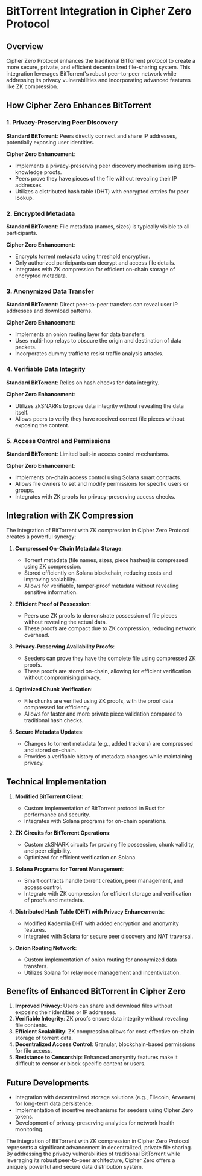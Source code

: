 # BitTorrent Integration in Cipher Zero Protocol

## Overview

Cipher Zero Protocol enhances the traditional BitTorrent protocol to create a more secure, private, and efficient decentralized file-sharing system. This integration leverages BitTorrent's robust peer-to-peer network while addressing its privacy vulnerabilities and incorporating advanced features like ZK compression.

## How Cipher Zero Enhances BitTorrent

### 1. Privacy-Preserving Peer Discovery

**Standard BitTorrent**: Peers directly connect and share IP addresses, potentially exposing user identities.

**Cipher Zero Enhancement**: 
- Implements a privacy-preserving peer discovery mechanism using zero-knowledge proofs.
- Peers prove they have pieces of the file without revealing their IP addresses.
- Utilizes a distributed hash table (DHT) with encrypted entries for peer lookup.

### 2. Encrypted Metadata

**Standard BitTorrent**: File metadata (names, sizes) is typically visible to all participants.

**Cipher Zero Enhancement**:
- Encrypts torrent metadata using threshold encryption.
- Only authorized participants can decrypt and access file details.
- Integrates with ZK compression for efficient on-chain storage of encrypted metadata.

### 3. Anonymized Data Transfer

**Standard BitTorrent**: Direct peer-to-peer transfers can reveal user IP addresses and download patterns.

**Cipher Zero Enhancement**:
- Implements an onion routing layer for data transfers.
- Uses multi-hop relays to obscure the origin and destination of data packets.
- Incorporates dummy traffic to resist traffic analysis attacks.

### 4. Verifiable Data Integrity

**Standard BitTorrent**: Relies on hash checks for data integrity.

**Cipher Zero Enhancement**:
- Utilizes zkSNARKs to prove data integrity without revealing the data itself.
- Allows peers to verify they have received correct file pieces without exposing the content.

### 5. Access Control and Permissions

**Standard BitTorrent**: Limited built-in access control mechanisms.

**Cipher Zero Enhancement**:
- Implements on-chain access control using Solana smart contracts.
- Allows file owners to set and modify permissions for specific users or groups.
- Integrates with ZK proofs for privacy-preserving access checks.

## Integration with ZK Compression

The integration of BitTorrent with ZK compression in Cipher Zero Protocol creates a powerful synergy:

1. **Compressed On-Chain Metadata Storage**:
   - Torrent metadata (file names, sizes, piece hashes) is compressed using ZK compression.
   - Stored efficiently on Solana blockchain, reducing costs and improving scalability.
   - Allows for verifiable, tamper-proof metadata without revealing sensitive information.

2. **Efficient Proof of Possession**:
   - Peers use ZK proofs to demonstrate possession of file pieces without revealing the actual data.
   - These proofs are compact due to ZK compression, reducing network overhead.

3. **Privacy-Preserving Availability Proofs**:
   - Seeders can prove they have the complete file using compressed ZK proofs.
   - These proofs are stored on-chain, allowing for efficient verification without compromising privacy.

4. **Optimized Chunk Verification**:
   - File chunks are verified using ZK proofs, with the proof data compressed for efficiency.
   - Allows for faster and more private piece validation compared to traditional hash checks.

5. **Secure Metadata Updates**:
   - Changes to torrent metadata (e.g., added trackers) are compressed and stored on-chain.
   - Provides a verifiable history of metadata changes while maintaining privacy.

## Technical Implementation

1. **Modified BitTorrent Client**:
   - Custom implementation of BitTorrent protocol in Rust for performance and security.
   - Integrates with Solana programs for on-chain operations.

2. **ZK Circuits for BitTorrent Operations**:
   - Custom zkSNARK circuits for proving file possession, chunk validity, and peer eligibility.
   - Optimized for efficient verification on Solana.

3. **Solana Programs for Torrent Management**:
   - Smart contracts handle torrent creation, peer management, and access control.
   - Integrate with ZK compression for efficient storage and verification of proofs and metadata.

4. **Distributed Hash Table (DHT) with Privacy Enhancements**:
   - Modified Kademlia DHT with added encryption and anonymity features.
   - Integrated with Solana for secure peer discovery and NAT traversal.

5. **Onion Routing Network**:
   - Custom implementation of onion routing for anonymized data transfers.
   - Utilizes Solana for relay node management and incentivization.

## Benefits of Enhanced BitTorrent in Cipher Zero

1. **Improved Privacy**: Users can share and download files without exposing their identities or IP addresses.
2. **Verifiable Integrity**: ZK proofs ensure data integrity without revealing file contents.
3. **Efficient Scalability**: ZK compression allows for cost-effective on-chain storage of torrent data.
4. **Decentralized Access Control**: Granular, blockchain-based permissions for file access.
5. **Resistance to Censorship**: Enhanced anonymity features make it difficult to censor or block specific content or users.

## Future Developments

- Integration with decentralized storage solutions (e.g., Filecoin, Arweave) for long-term data persistence.
- Implementation of incentive mechanisms for seeders using Cipher Zero tokens.
- Development of privacy-preserving analytics for network health monitoring.

The integration of BitTorrent with ZK compression in Cipher Zero Protocol represents a significant advancement in decentralized, private file sharing. By addressing the privacy vulnerabilities of traditional BitTorrent while leveraging its robust peer-to-peer architecture, Cipher Zero offers a uniquely powerful and secure data distribution system.